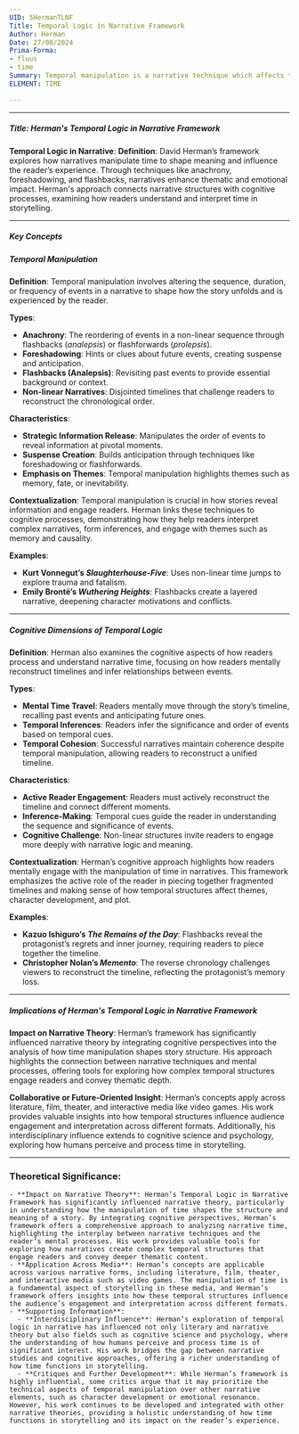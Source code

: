 ```yaml
---
UID: 5HermanTLNF
Title: Temporal Logic in Narrative Framework
Author: Herman
Date: 27/08/2024
Prima-Forma:
- fluus
- time
Summary: Temporal manipulation is a narrative technique which affects the reader's perception of time within the narrative.
ELEMENT: TIME

---
```

---

##### Title: Herman's Temporal Logic in Narrative Framework

**Temporal Logic in Narrative**:
   **Definition**: David Herman’s framework explores how narratives manipulate time to shape meaning and influence the reader’s experience. Through techniques like anachrony, foreshadowing, and flashbacks, narratives enhance thematic and emotional impact. Herman's approach connects narrative structures with cognitive processes, examining how readers understand and interpret time in storytelling.

---

##### Key Concepts

##### Temporal Manipulation

**Definition**:
   Temporal manipulation involves altering the sequence, duration, or frequency of events in a narrative to shape how the story unfolds and is experienced by the reader.

**Types**:
   - **Anachrony**: The reordering of events in a non-linear sequence through flashbacks (*analepsis*) or flashforwards (*prolepsis*).
   - **Foreshadowing**: Hints or clues about future events, creating suspense and anticipation.
   - **Flashbacks (Analepsis)**: Revisiting past events to provide essential background or context.
   - **Non-linear Narratives**: Disjointed timelines that challenge readers to reconstruct the chronological order.

**Characteristics**:
   - **Strategic Information Release**: Manipulates the order of events to reveal information at pivotal moments.
   - **Suspense Creation**: Builds anticipation through techniques like foreshadowing or flashforwards.
   - **Emphasis on Themes**: Temporal manipulation highlights themes such as memory, fate, or inevitability.

**Contextualization**:
   Temporal manipulation is crucial in how stories reveal information and engage readers. Herman links these techniques to cognitive processes, demonstrating how they help readers interpret complex narratives, form inferences, and engage with themes such as memory and causality.

**Examples**:
   - **Kurt Vonnegut’s *Slaughterhouse-Five***: Uses non-linear time jumps to explore trauma and fatalism.
   - **Emily Brontë’s *Wuthering Heights***: Flashbacks create a layered narrative, deepening character motivations and conflicts.

---

##### Cognitive Dimensions of Temporal Logic

**Definition**:
   Herman also examines the cognitive aspects of how readers process and understand narrative time, focusing on how readers mentally reconstruct timelines and infer relationships between events.

**Types**:
   - **Mental Time Travel**: Readers mentally move through the story’s timeline, recalling past events and anticipating future ones.
   - **Temporal Inferences**: Readers infer the significance and order of events based on temporal cues.
   - **Temporal Cohesion**: Successful narratives maintain coherence despite temporal manipulation, allowing readers to reconstruct a unified timeline.

**Characteristics**:
   - **Active Reader Engagement**: Readers must actively reconstruct the timeline and connect different moments.
   - **Inference-Making**: Temporal cues guide the reader in understanding the sequence and significance of events.
   - **Cognitive Challenge**: Non-linear structures invite readers to engage more deeply with narrative logic and meaning.

**Contextualization**:
   Herman’s cognitive approach highlights how readers mentally engage with the manipulation of time in narratives. This framework emphasizes the active role of the reader in piecing together fragmented timelines and making sense of how temporal structures affect themes, character development, and plot.

**Examples**:
   - **Kazuo Ishiguro’s *The Remains of the Day***: Flashbacks reveal the protagonist’s regrets and inner journey, requiring readers to piece together the timeline.
   - **Christopher Nolan’s *Memento***: The reverse chronology challenges viewers to reconstruct the timeline, reflecting the protagonist’s memory loss.

---

##### Implications of Herman's Temporal Logic in Narrative Framework

**Impact on Narrative Theory**:
   Herman’s framework has significantly influenced narrative theory by integrating cognitive perspectives into the analysis of how time manipulation shapes story structure. His approach highlights the connection between narrative techniques and mental processes, offering tools for exploring how complex temporal structures engage readers and convey thematic depth.

**Collaborative or Future-Oriented Insight**:
   Herman’s concepts apply across literature, film, theater, and interactive media like video games. His work provides valuable insights into how temporal structures influence audience engagement and interpretation across different formats. Additionally, his interdisciplinary influence extends to cognitive science and psychology, exploring how humans perceive and process time in storytelling.

---



### **Theoretical Significance**:
    - **Impact on Narrative Theory**: Herman’s Temporal Logic in Narrative Framework has significantly influenced narrative theory, particularly in understanding how the manipulation of time shapes the structure and meaning of a story. By integrating cognitive perspectives, Herman’s framework offers a comprehensive approach to analyzing narrative time, highlighting the interplay between narrative techniques and the reader’s mental processes. His work provides valuable tools for exploring how narratives create complex temporal structures that engage readers and convey deeper thematic content.
    - **Application Across Media**: Herman’s concepts are applicable across various narrative forms, including literature, film, theater, and interactive media such as video games. The manipulation of time is a fundamental aspect of storytelling in these media, and Herman’s framework offers insights into how these temporal structures influence the audience’s engagement and interpretation across different formats.
    - **Supporting Information**:
      - **Interdisciplinary Influence**: Herman’s exploration of temporal logic in narrative has influenced not only literary and narrative theory but also fields such as cognitive science and psychology, where the understanding of how humans perceive and process time is of significant interest. His work bridges the gap between narrative studies and cognitive approaches, offering a richer understanding of how time functions in storytelling.
      - **Critiques and Further Development**: While Herman’s framework is highly influential, some critics argue that it may prioritize the technical aspects of temporal manipulation over other narrative elements, such as character development or emotional resonance. However, his work continues to be developed and integrated with other narrative theories, providing a holistic understanding of how time functions in storytelling and its impact on the reader’s experience.
